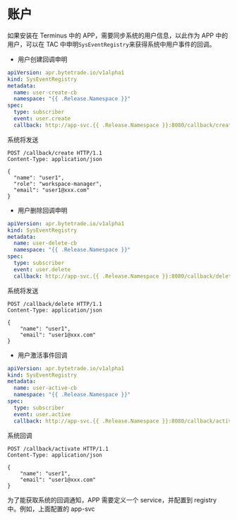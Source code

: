 # 账户

如果安装在 Terminus 中的 APP，需要同步系统的用户信息，以此作为 APP 中的用户，可以在 TAC 中申明`SysEventRegistry`来获得系统中用户事件的回调。

- 用户创建回调申明

```yaml
apiVersion: apr.bytetrade.io/v1alpha1
kind: SysEventRegistry
metadata:
  name: user-create-cb
  namespace: "{{ .Release.Namespace }}"
spec:
  type: subscriber
  event: user.create
  callback: http://app-svc.{{ .Release.Namespace }}:8080/callback/create
```

系统将发送

```http
POST /callback/create HTTP/1.1
Content-Type: application/json

{
  "name": "user1",
  "role": "workspace-manager",
  "email": "user1@xxx.com"
}
```

- 用户删除回调申明

```yaml
apiVersion: apr.bytetrade.io/v1alpha1
kind: SysEventRegistry
metadata:
  name: user-delete-cb
  namespace: "{{ .Release.Namespace }}"
spec:
  type: subscriber
  event: user.delete
  callback: http://app-svc.{{ .Release.Namespace }}:8080/callback/delete
```

系统将发送

```http
POST /callback/delete HTTP/1.1
Content-Type: application/json

{
    "name": "user1",
    "email": "user1@xxx.com"
}
```

- 用户激活事件回调

```yaml
apiVersion: apr.bytetrade.io/v1alpha1
kind: SysEventRegistry
metadata:
  name: user-active-cb
  namespace: "{{ .Release.Namespace }}"
spec:
  type: subscriber
  event: user.active
  callback: http://app-svc.{{ .Release.Namespace }}:8080/callback/activate
```

系统回调

```http
POST /callback/activate HTTP/1.1
Content-Type: application/json

{
    "name": "user1",
    "email": "user1@xxx.com"
}
```

为了能获取系统的回调通知，APP 需要定义一个 service，并配置到 registry 中。例如，上面配置的 app-svc
